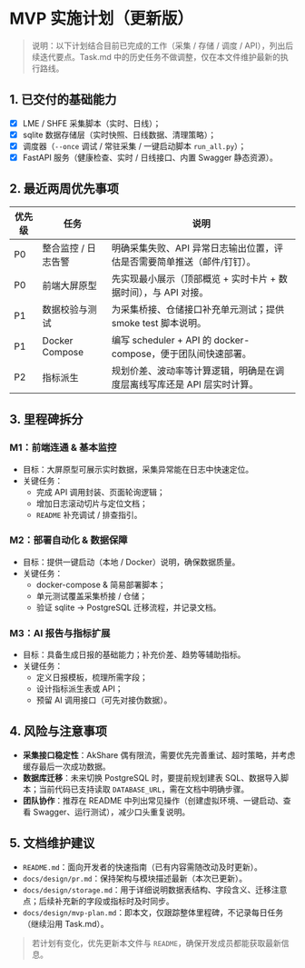 # MVP 实施计划（更新版）

> 说明：以下计划结合目前已完成的工作（采集 / 存储 / 调度 / API），列出后续迭代要点。Task.md 中的历史任务不做调整，仅在本文件维护最新的执行路线。

## 1. 已交付的基础能力
- [x] LME / SHFE 采集脚本（实时、日线）；
- [x] sqlite 数据存储层（实时快照、日线数据、清理策略）；
- [x] 调度器（`--once` 调试 / 常驻采集 / 一键启动脚本 `run_all.py`）；
- [x] FastAPI 服务（健康检查、实时 / 日线接口、内置 Swagger 静态资源）。

## 2. 最近两周优先事项

| 优先级 | 任务 | 说明 |
| --- | --- | --- |
| P0 | 整合监控 / 日志告警 | 明确采集失败、API 异常日志输出位置，评估是否需要简单推送（邮件/钉钉）。 |
| P0 | 前端大屏原型 | 先实现最小展示（顶部概览 + 实时卡片 + 数据时间），与 API 对接。 |
| P1 | 数据校验与测试 | 为采集桥接、仓储接口补充单元测试；提供 smoke test 脚本说明。 |
| P1 | Docker Compose | 编写 scheduler + API 的 docker-compose，便于团队间快速部署。 |
| P2 | 指标派生 | 规划价差、波动率等计算逻辑，明确是在调度层离线写库还是 API 层实时计算。 |

## 3. 里程碑拆分

### M1：前端连通 & 基本监控
- 目标：大屏原型可展示实时数据，采集异常能在日志中快速定位。
- 关键任务：
  - 完成 API 调用封装、页面轮询逻辑；
  - 增加日志滚动切片与定位文档；
  - `README` 补充调试 / 排查指引。

### M2：部署自动化 & 数据保障
- 目标：提供一键启动（本地 / Docker）说明，确保数据质量。
- 关键任务：
  - docker-compose & 简易部署脚本；
  - 单元测试覆盖采集桥接 / 仓储；
  - 验证 sqlite -> PostgreSQL 迁移流程，并记录文档。

### M3：AI 报告与指标扩展
- 目标：具备生成日报的基础能力；补充价差、趋势等辅助指标。
- 关键任务：
  - 定义日报模板，梳理所需字段；
  - 设计指标派生表或 API；
  - 预留 AI 调用接口（可先对接伪数据）。

## 4. 风险与注意事项
- **采集接口稳定性**：AkShare 偶有限流，需要优先完善重试、超时策略，并考虑缓存最后一次成功数据。
- **数据库迁移**：未来切换 PostgreSQL 时，要提前规划建表 SQL、数据导入脚本；当前代码已支持读取 `DATABASE_URL`，需在文档中明确步骤。
- **团队协作**：推荐在 README 中列出常见操作（创建虚拟环境、一键启动、查看 Swagger、运行测试），减少口头重复说明。

## 5. 文档维护建议
- `README.md`：面向开发者的快速指南（已有内容需随改动及时更新）。
- `docs/design/pr.md`：保持架构与模块描述最新（本次已更新）。
- `docs/design/storage.md`：用于详细说明数据表结构、字段含义、迁移注意点；后续补充新的字段或指标时及时同步。
- `docs/design/mvp-plan.md`：即本文，仅跟踪整体里程碑，不记录每日任务（继续沿用 Task.md）。

> 若计划有变化，优先更新本文件与 `README`，确保开发成员都能获取最新信息。
